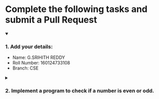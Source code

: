 # Complete the following tasks and submit a Pull Request
<details open>
<summary><h3>1. Add your details: </h3></summary>
<ul>
  <li> Name: G.SRIHITH REDDY</li>
  <li> Roll Number: 160124733108 </li>
  <li> Branch: CSE </li>
</ul>
</details>
<details>
<summary><h3> 2. Implement a program to check if a number is even or odd. </h3></summary>
<ul>
  <li> Create a new file in the repository and add your code. </li>
  <li> Use any programming language of your choice. </li>
</ul>
</details>
